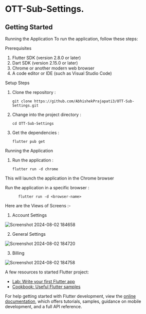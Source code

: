 # OTT-Sub-Settings.



## Getting Started

Running the Application
To run the application, follow these steps:

Prerequisites  
  1. Flutter SDK (version 2.8.0 or later)
  2. Dart SDK (version 2.15.0 or later)
  3. Chrome or another modern web browser
  4. A code editor or IDE (such as Visual Studio Code)


Setup Steps
  1. Clone the repository :
     
         git clone https://github.com/AbhishekPrajapati3/OTT-Sub-Settings.git
        
  
  3. Change into the project directory :
     
         cd OTT-Sub-Settings

  4. Get the dependencies :
       
         flutter pub get

Running the Application
  1. Run the application :

         flutter run -d chrome
     
This will launch the application in the Chrome browser

  Run the application in a specific browser : 
     
          flutter run -d <browser-name>
          

Here are the Views of Screens  :-


   1. Account Settings
   
  ![Screenshot 2024-08-02 184658](https://github.com/user-attachments/assets/553277ee-e357-45dc-9407-b594a3206335)
	
	
   2. General Settings
		 
  ![Screenshot 2024-08-02 184720](https://github.com/user-attachments/assets/cbc8276f-6326-431e-83ed-057a75d3c98b)

   3. Billing

  ![Screenshot 2024-08-02 184758](https://github.com/user-attachments/assets/809bb82c-885f-458f-b42f-303687160a67)


     


A few resources to  started Flutter project:

- [Lab: Write your first Flutter app](https://docs.flutter.dev/get-started/codelab)
- [Cookbook: Useful Flutter samples](https://docs.flutter.dev/cookbook)

For help getting started with Flutter development, view the
[online documentation](https://docs.flutter.dev/), which offers tutorials,
samples, guidance on mobile development, and a full API reference.

